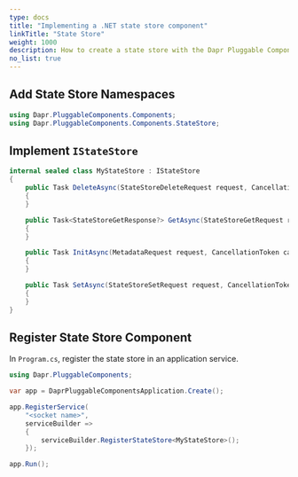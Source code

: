 ```yaml
---
type: docs
title: "Implementing a .NET state store component"
linkTitle: "State Store"
weight: 1000
description: How to create a state store with the Dapr Pluggable Components .NET SDK
no_list: true
---
```


## Add State Store Namespaces

```csharp
using Dapr.PluggableComponents.Components;
using Dapr.PluggableComponents.Components.StateStore;
```

## Implement `IStateStore`

```csharp
internal sealed class MyStateStore : IStateStore
{
    public Task DeleteAsync(StateStoreDeleteRequest request, CancellationToken cancellationToken = default)
    {
    }

    public Task<StateStoreGetResponse?> GetAsync(StateStoreGetRequest request, CancellationToken cancellationToken = default)
    {
    }

    public Task InitAsync(MetadataRequest request, CancellationToken cancellationToken = default)
    {
    }

    public Task SetAsync(StateStoreSetRequest request, CancellationToken cancellationToken = default)
    {
    }
}
```

## Register State Store Component

In `Program.cs`, register the state store in an application service.

```csharp
using Dapr.PluggableComponents;

var app = DaprPluggableComponentsApplication.Create();

app.RegisterService(
    "<socket name>",
    serviceBuilder =>
    {
        serviceBuilder.RegisterStateStore<MyStateStore>();
    });

app.Run();
```
